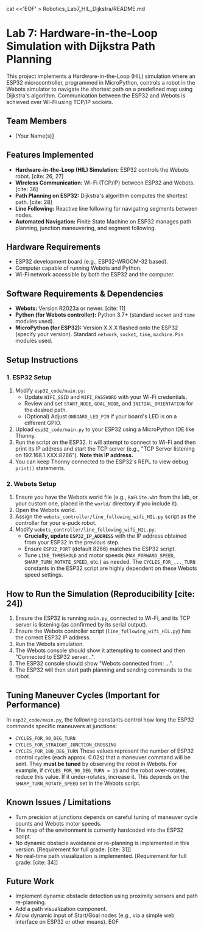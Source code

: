 cat <<'EOF' > Robotics_Lab7_HIL_Dijkstra/README.md
# Lab 7: Hardware-in-the-Loop Simulation with Dijkstra Path Planning

This project implements a Hardware-in-the-Loop (HIL) simulation where an ESP32 microcontroller, programmed in MicroPython, controls a robot in the Webots simulator to navigate the shortest path on a predefined map using Dijkstra's algorithm. Communication between the ESP32 and Webots is achieved over Wi-Fi using TCP/IP sockets.

## Team Members
* [Your Name(s)]

## Features Implemented
* **Hardware-in-the-Loop (HIL) Simulation:** ESP32 controls the Webots robot. [cite: 26, 27]
* **Wireless Communication:** Wi-Fi (TCP/IP) between ESP32 and Webots. [cite: 36]
* **Path Planning on ESP32:** Dijkstra's algorithm computes the shortest path. [cite: 28]
* **Line Following:** Reactive line following for navigating segments between nodes.
* **Automated Navigation:** Finite State Machine on ESP32 manages path planning, junction maneuvering, and segment following.

## Hardware Requirements
* ESP32 development board (e.g., ESP32-WROOM-32 based).
* Computer capable of running Webots and Python.
* Wi-Fi network accessible by both the ESP32 and the computer.

## Software Requirements & Dependencies
* **Webots:** Version R2023a or newer. [cite: 11]
* **Python (for Webots controller):** Python 3.7+ (standard `socket` and `time` modules used).
* **MicroPython (for ESP32):** Version X.X.X flashed onto the ESP32 (specify your version). Standard `network`, `socket`, `time`, `machine.Pin` modules used.

## Setup Instructions

### 1. ESP32 Setup
1.  Modify `esp32_code/main.py`:
    * Update `WIFI_SSID` and `WIFI_PASSWORD` with your Wi-Fi credentials.
    * Review and set `START_NODE`, `GOAL_NODE`, and `INITIAL_ORIENTATION` for the desired path.
    * (Optional) Adjust `ONBOARD_LED_PIN` if your board's LED is on a different GPIO.
2.  Upload `esp32_code/main.py` to your ESP32 using a MicroPython IDE like Thonny.
3.  Run the script on the ESP32. It will attempt to connect to Wi-Fi and then print its IP address and start the TCP server (e.g., "TCP Server listening on 192.168.1.XXX:8266"). **Note this IP address.**
4.  You can keep Thonny connected to the ESP32's REPL to view debug `print()` statements.

### 2. Webots Setup
1.  Ensure you have the Webots world file (e.g., `RaFLite.wbt` from the lab, or your custom one, placed in the `world/` directory if you include it).
2.  Open the Webots world.
3.  Assign the `webots_controller/line_following_wifi_HIL.py` script as the controller for your e-puck robot.
4.  Modify `webots_controller/line_following_wifi_HIL.py`:
    * **Crucially, update `ESP32_IP_ADDRESS`** with the IP address obtained from your ESP32 in the previous step.
    * Ensure `ESP32_PORT` (default 8266) matches the ESP32 script.
    * Tune `LINE_THRESHOLD` and motor speeds (`MAX_FORWARD_SPEED`, `SHARP_TURN_ROTATE_SPEED`, etc.) as needed. The `CYCLES_FOR_..._TURN` constants in the ESP32 script are highly dependent on these Webots speed settings.

## How to Run the Simulation (Reproducibility [cite: 24])
1.  Ensure the ESP32 is running `main.py`, connected to Wi-Fi, and its TCP server is listening (as confirmed by its serial output).
2.  Ensure the Webots controller script (`line_following_wifi_HIL.py`) has the correct ESP32 IP address.
3.  Run the Webots simulation.
4.  The Webots console should show it attempting to connect and then "Connected to ESP32 server...".
5.  The ESP32 console should show "Webots connected from: ...".
6.  The ESP32 will then start path planning and sending commands to the robot.

## Tuning Maneuver Cycles (Important for Performance)
In `esp32_code/main.py`, the following constants control how long the ESP32 commands specific maneuvers at junctions:
* `CYCLES_FOR_90_DEG_TURN`
* `CYCLES_FOR_STRAIGHT_JUNCTION_CROSSING`
* `CYCLES_FOR_180_DEG_TURN`
These values represent the number of ESP32 control cycles (each approx. 0.02s) that a maneuver command will be sent. They **must be tuned** by observing the robot in Webots. For example, if `CYCLES_FOR_90_DEG_TURN = 15` and the robot over-rotates, reduce this value. If it under-rotates, increase it. This depends on the `SHARP_TURN_ROTATE_SPEED` set in the Webots script.

## Known Issues / Limitations
* Turn precision at junctions depends on careful tuning of maneuver cycle counts and Webots motor speeds.
* The map of the environment is currently hardcoded into the ESP32 script.
* No dynamic obstacle avoidance or re-planning is implemented in this version. [Requirement for full grade: [cite: 31]]
* No real-time path visualization is implemented. [Requirement for full grade: [cite: 34]]

## Future Work
* Implement dynamic obstacle detection using proximity sensors and path re-planning.
* Add a path visualization component.
* Allow dynamic input of Start/Goal nodes (e.g., via a simple web interface on ESP32 or other means).
EOF

